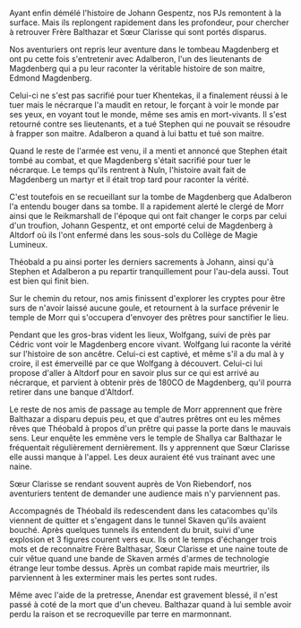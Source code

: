 Ayant enfin démélé l'histoire de Johann Gespentz, nos PJs remontent à la
surface. Mais ils replongent rapidement dans les profondeur, pour
chercher à retrouver Frère Balthazar et Sœur Clarisse qui sont portés
disparus.

Nos aventuriers ont repris leur aventure dans le tombeau Magdenberg et ont pu
cette fois s'entretenir avec Adalberon, l'un des lieutenants de Magdenberg qui
a pu leur raconter la véritable histoire de son maitre, Edmond Magdenberg.

Celui-ci ne s'est pas sacrifié pour tuer Khentekas, il a finalement réussi à le
tuer mais le nécrarque l'a maudit en retour, le forçant à voir le monde par ses
yeux, en voyant tout le monde, même ses amis en mort-vivants. Il s'est retourné
contre ses lieutenants, et a tué Stephen qui ne pouvait se résoudre à frapper
son maitre. Adalberon a quand à lui battu et tué son maitre.

Quand le reste de l'armée est venu, il a menti et annoncé que Stephen était
tombé au combat, et que Magdenberg s'était sacrifié pour tuer le nécrarque. Le
temps qu'ils rentrent à Nuln, l'histoire avait fait de Magdenberg un martyr et
il était trop tard pour raconter la vérité.

C'est toutefois en se recueillant sur la tombe de Magdenberg que Adalberon l'a
entendu bouger dans sa tombe. Il a rapidement alerté le clergé de Morr ainsi
que le Reikmarshall de l'époque qui ont fait changer le corps par celui d'un
troufion, Johann Gespentz, et ont emporté celui de Magdenberg à Altdorf où ils
l'ont enfermé dans les sous-sols du Collège de Magie Lumineux.

Théobald a pu ainsi porter les derniers sacrements à Johann, ainsi qu'à Stephen
et Adalberon a pu repartir tranquillement pour l'au-dela aussi. Tout est bien
qui finit bien.

Sur le chemin du retour, nos amis finissent d'explorer les cryptes pour être
surs de n'avoir laissé aucune goule, et retournent à la surface prévenir le
temple de Morr qui s'occupera d'envoyer des prêtres pour sanctifier le lieu.

Pendant que les gros-bras vident les lieux, Wolfgang, suivi de près par Cédric
vont voir le Magdenberg encore vivant. Wolfgang lui raconte la vérité sur
l'histoire de son ancêtre. Celui-ci est captivé, et même s'il a du mal
à y croire, il est émerveillé par ce que Wolfgang à découvert. Celui-ci lui
propose d'aller à Altdorf pour en savoir plus sur ce qui est arrivé au
nécrarque, et parvient à obtenir près de 180CO de Magdenberg, qu'il pourra
retirer dans une banque d'Altdorf.

Le reste de nos amis de passage au temple de Morr apprennent que frère
Balthazar a disparu depuis peu, et que d'autres prêtres ont eu les mêmes rêves
que Théobald à propos d'un prêtre qui passe la porte dans le mauvais sens.
Leur enquête les emmène vers le temple de Shallya car Balthazar le fréquentait
régulièrement dernièrement. Ils y apprennent que Sœur Clarisse elle aussi
manque à l'appel. Les deux auraient été vus trainant avec une naine.

Sœur Clarisse se rendant souvent auprès de Von Riebendorf, nos aventuriers
tentent de demander une audience mais n'y parviennent pas.

Accompagnés de Théobald ils redescendent dans les catacombes qu'ils viennent de
quitter et s'engagent dans le tunnel Skaven qu'ils avaient bouché. Après
quelques tunnels ils entendent du bruit, suivi d'une explosion et 3 figures
courent vers eux. Ils ont le temps d'échanger trois mots et de reconnaitre
Frère Balthasar, Sœur Clarisse et une naine toute de cuir vêtue quand une bande
de Skaven armés d'armes de technologie étrange leur tombe dessus. Après un
combat rapide mais meurtrier, ils parviennent à les exterminer mais les pertes
sont rudes.

Même avec l'aide de la pretresse, Anendar est gravement blessé, il n'est passé
à coté de la mort que d'un cheveu. Balthazar quand à lui semble avoir perdu la
raison et se recroqueville par terre en marmonnant.
